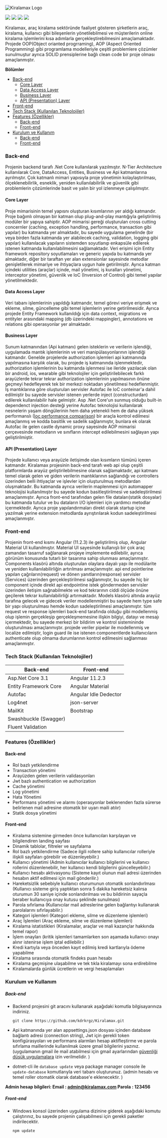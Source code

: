 ![Kiralamax Logo](https://imgupload.io/images/2021/04/10/kiralaMAX-Logo-resized.png "Kiralamax Logo")



![](https://img.shields.io/github/issues/kdrkrgz/Kiralamax) ![](https://img.shields.io/github/forks/kdrkrgz/Kiralamax) ![](https://img.shields.io/github/stars/kdrkrgz/Kiralamax) ![](https://img.shields.io/github/license/kdrkrgz/Kiralamax) 

Kiralamax, araç kiralama sektöründe faaliyet gösteren şirketlerin araç, kiralama, kullanıcı gibi bileşenlerin yönetilebilmesi ve müşterilerin online kiralama işlemlerini kısa adımlarla gerçekleştirebilmesini amaçlamaktadır. Projede OOP(Object orianted progrraming), AOP (Aspect Oriented Programming) gibi programlama modelleriyle çeşitli problemlere çözümler sunulmuştur ayrıca SOLID prensiplerine bağlı clean code bir proje olması amaçlanmıştır.


**Bölümler**
- [Back-end](#back-end)
  * [Core Layer](#core-layer)
  * [Data Access Layer](#data-access-layer)
  * [Business Layer](#business-layer)
  * [API (Presentation) Layer](#api--presentation--layer)
- [Front-end](#front-end)
- [Tech Stack (Kullanılan Teknolojiler)](#tech-stack--kullan-lan-teknolojiler-)
- [Features (Özellikler)](#features---zellikler-)
  * [Back-end](#back-end-1)
  * [Front-end](#front-end-1)
- [Kurulum ve Kullanım](#kurulum-ve-kullan-m)
    + [Back-end](#back-end-2)
    + [Front-end](#front-end-2)




### Back-end
Projenin backend tarafı .Net Core kullanılarak yazılmıştır. N-Tier Architecture kullanılarak Core, DataAccess, Entities, Business ve Api katmanlarına ayrılmıştır. Çok katmanlı mimari yapısıyla proje yönetimin kolaylaştırılması, ölçeklenebilirlik, esneklik, yeniden kullanılabilirlik ve güvenlik gibi problemlerin çözümlerinde basit ve yalın bir yol izlenmeye çalışılmıştır.

#### Core Layer
Proje mimarisinin temel yapısnı oluşturan  kısımlarının yer aldığı katmandır.  Proje bağımlı olmayan bir katman olup plug-and-play mantığıyla geliştirilmiş modüler bir yapıya sahiptir. AOP mimarisi gereği oluşturulan  cross cutting concernler (caching, exception handling, performance, transaction gibi yapılar)  bu katmanda yer almaktadır, bu sayede uygulama genelinde (bir veya birden fazla katmanda yer alabilecek caching, validation, logging gibi yapılar) kullanılacak yapıların sistemden soyutlanıp enkapsüle edilerek istenen katmanda kullanılabilmesini sağlamaktadır. Veri erişimi için Entity framework repository soyutlamaları ve generic yapıda bu katmanda yer almaktadır, diğer bir taraftan yer alan extensionlar sayesinde metodlar genişletilerek mimariye ve ihtiyaçlara uygun hale getirilmiştir. Ayrıca katman içindeki utilities (araçlar) içinde, mail yönetimi, iş kuralları yönetimi, interceptor yönetimi, güvenlik ve IoC (Inversion of Control) gibi temel yapılar yönetilmektedir.

#### Data Access Layer
Veri tabanı işlemlerinin yapıldığı katmandır, temel görevi veriye erişmek ve ekleme, silme, güncelleme gibi temel işlemlerin yerine getirilmesidir. Ayrıca projede Entity Framework kullanıldığı için data context, migrations ve entityler arasındaki mapping (db üzerindeki mappingler), annotations ve relations gibi operasyonlar yer almaktadır.

#### Business Layer
Sunum katmanından (Api katmanı) gelen isteklerin ve verilerin işlendiği, uygulamada mantık işlemlerinin ve veri manipülasyonlarının işlendiği katmandır.  Genelde projelerde authorization işlemleri api katmanında yapılmasına karşılık olarak, bu projede iş katmanında işlenmektedir, authorization işlemlerinin bu katmanda işlenmesi ise ileride yazılacak olan bir android, ios, wearable gibi teknolojiler için geliştirilebilecek farklı arayüzlerde tekrar tekrar authorization işlemlerinin yapılmasının önüne geçmeyi hedefleyerek tek bir merkezi noktadan yönetilmesi hedeflenmiştir. İş mantıklarına göre oluşturulan servisler Autofac ile IoC conteinar'a dahil edilmiştir bu sayede servisler istenen yerlerde inject (constructurdan) edilerek kullanılabilir hale gelmiştir. Asp .Net Core'un sunmuş olduğu built-in dependenct injection desteği yerine Autofac teknolojisi kullanılarak nesnelerin yaşam döngülerinin hem daha yetenekli hem de daha yüksek performanslı ([Ioc performance comparison](https://github.com/danielpalme/IocPerformance "Ioc performance comparison")) bir araçla kontrol edilmesi amaçlanmış ve kodda basitlik ve sadelik sağlanmıştır, bunlara ek olarak Autofac ile gelen castle dynamic proxy sayesinde AOP mimarisi çerçevesinde  metodların ve sınıfların intercept edilebilmesini sağlayan yapı geliştirilmiştir.

#### API (Presentation) Layer
Projede kullanıcı veya arayüzle iletişimde olan kısımların tümünü içeren katmandır. Kiralamax projesinin back-end tarafı web api olup çeşitli platformlarda arayüz geliştirilebilmesine olanak sağlamaktadır, api katmanı temel olarak gelen ve giden verilerin mantıklarının sağlandığı ve controllers üzerinden belli ihtiyaçlar ve işlevler için oluşturulmuş metodlardan oluşmaktadır. Bu katmanda ayrıca verilerin maplenmesi için automapper teknolojisi kullanılmıştır bu sayede kodun basitleştirilmesi ve sadeleştirilmesi amaçlanmıştır. Ayrıca front-end tarafından gelen file dataları(statik dosyalar) bu katmanda tutulur ve bu dataların I/O işlemleri için yardımcı metodlar içermektedir. Ayrıca proje yapılandırmaları direkt olarak startup içine yazılmak yerine extension metodlarda ayrıştırılarak kodun sadeleştirilmesi amaçlanmıştır.


### Front-end
Projenin front-end kısmı Angular (11.2.3) ile geliştirilmiş olup, Angular Material UI kullanılmıştır. Material UI sayesinde kullanışlı bir çok araç zamandan tasarruf sağlanarak projeye implemente edilebilir, ayrıca görünüm konusunda tutarlı bir tasarıma sahip olunması amaçlanmıştır. Components klasörü altında oluşturulan olaylara dayalı yapı ile modülarite ve yeniden kullanılabilirliğin artırılması amaçlanmıştır. api end pointlerine yapılan çağrıların(request) ve dönen yanıtların(response) servisler (Services) üzerinden  gerçekleştirilmesi sağlanmıştır, bu sayede hiç bir component içinde direkt api endpointine istek göndermeden servisler üzerinden iletişim sağnabilmekte ve kod tekrarının ciddi ölçüde önüne geçilerek tekrar kullanılabilirliği artırmaktadır. Models klasörü altında arayüz tarafına gelecek ve gidecek veriler modellenmiştiri bu sayede hem type safe bir yapı oluşturulması hemde kodun sadeleştirilmesi amaçlanmıştır. tüm request ve response işlemleri back-end tarafında olduğu gibi modellenmiş olup işlemin gerçekleşip gerçekleşmemesine ilişkin bilgiyi, datayı ve mesajı içermektedir, bu sayede merkezi bir bildirim ve kontrol sistemininde oluşturulması amaçlanmıştır. projede veriler pipelar ile modellenmiş ve localize edilmiştir, login guard ile ise istenen componentlerde kullanıcıların authenticate olup olmama durumlarının kontrol edilmesini sağlanması amaçlanmıştır.

### Tech Stack (Kullanılan Teknolojiler)
                    
| Back-end  | Front-end |
| ------------- | ------------- |
| Asp.Net Core 3.1  | Angular 11.2.3 |
| Entity Framework Core  | Angular Material  |
| Autofac  | Angular Idle Dedector  |
| Log4net  | json-server  |
| MailKit  | Bootstrap  |
| Swashbuckle (Swagger)  |
| Fluent Validation  |

### Features (Özellikler)
#### Back-end
+ Rol bazlı yetkilendirme
+ Transaction yönetimi
+ Arayüzden gelen verilerin validasyonları
+ Jwt bazlı authentication ve authorization
+ Cache yönetimi
+ Log yönetimi
+ Hata Yönetimi
+ Performans yönetimi ve alarmı (operasyonlar beklenenden fazla sürerse belirlenen mail adresine otomatik bir uyarı maili atılır)
+ Statik dosya yönetimi

#### Front-end
+ Kiralama sistemine girmeden önce kullanıcıları karşılayan ve bilgilendiren landing sayfası
+ Dinamik tablolar, filtreler ve sayfalama
+ Rol bazlı yetkilendirme (Sadece ilgili rollere sahip kullanıcılar rolleriyle ilişkili sayfaları görebilir ve düzenleyebilir.)
+ Kullanıcı yönetimi (Admin kullanıcılar kullanıcı bilgilerini ve kullanıcı rollerini düzenlenebilir, her kullanıcı kendi bilgilerini güncelleyebilir.)
+ Kullanıcı hesabı aktivasyonu (Sisteme kayıt olunun mail adresi üzerinden hesabın aktif edilmesi için mail gönderilir.)
+ Hareketsizlik sebebiyle kullanıcı oturumunun otomatik sonlandıırlması (Kullanıcı sisteme giriş yaptıktan sonra 5 dakika hareketsiz kalırsa oturumun 30 saniye içinde sonlandırılması ve bu bildirinin sayaçla beraber kullanıcıya onay kutusu şeklinde sunulması)
+ Parola sıfırlama (Kullanıcılar mail adreslerine gelen bağlantıyı kullanarak parolalarını sıfırlayabilir.)
+ Kategori işlemleri (Kategori ekleme, silme ve düzenleme işlemleri)
+ Araç İşlemleri (Araç ekleme, silme ve düzenleme işlemleri)
+ Kiralama istatistikleri (Kiralamalar, araçlar ve mali kazançlar hakkında temel rapor)
+ İşlem onayları (kritik işlemleri tamamlarken son aşamada kullanıcı onayı alınır istenirse işlem iptal edilebilir.)
+ Kredi kartıyla veya önceden kayıt edilmiş kredi kartlarıyla ödeme yapabilme
+ Kiralama sırasında otomatik findeks puan hesabı
+ Kiralama geçmişine ulaşabilme ve tek tıkla kiralamayı sona erdirebilme
+ Kiralamalarda günlük ücretlerin ve vergi hesaplamaları


### Kurulum ve Kullanım
##### Back-end
+ Backend projesini git aracını kullanarak aşağıdaki komutla bilgisayarınıza indiriniz.

  `git clone https://github.com/kdrkrgz/Kiralamax.git`
+ Api katmanında yer alan appsettings.json dosyası içinden database bağlantı adresi (connection string), Jwt için gerekli token konfigürasyoları ve performans alarmları hesap  aktifleştirme ve parola sıfırlama maillerinde kullanılmak üzere gmail bilgilerini yazınız. (uygulamanın gmail ile mail atabilmesi için gmail ayarlarından [güvenliği düşük uygulamalara](https://support.google.com/accounts/answer/6010255 "güvenliği düşük uygulamalara") izin verilmelidir. )
+ dotnet-cli ile `database update` veya package manager console ile `update-database` komutlarıyla veri tabanı oluşturunuz. (admin hesabı ve temel roller otomatik olarak database'e eklenecektir. )

**Admin hesap bilgileri: 
Email : admin@kiralamax.com 
Parola : 123456**

##### Front-end
+ Windows konsol üzerinden uygulama dizinine giderek aşağıdaki komutu çalıştırınız, bu sayede projenin çalışabilmesi için gerekli paketler indirilecektir.

  `npm update
`


